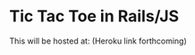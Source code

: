 Tic Tac Toe in Rails/JS
============================

This will be hosted at: (Heroku link forthcoming)
